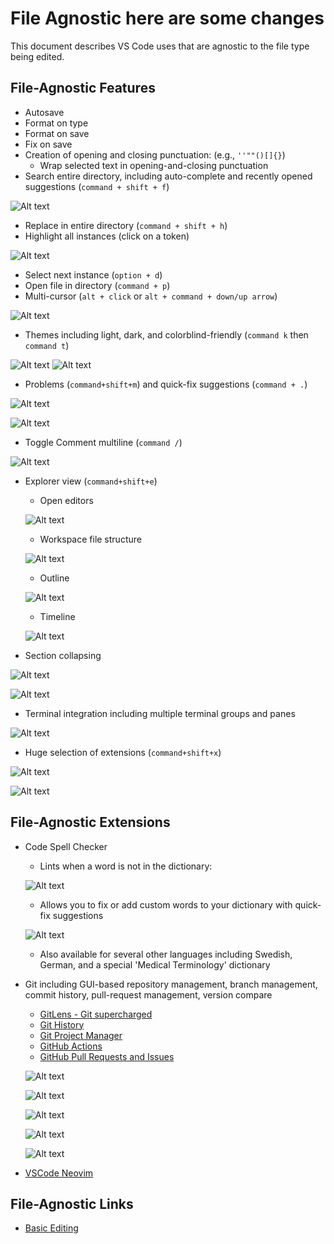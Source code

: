 # File Agnostic here are some changes

This document describes VS Code uses that are agnostic to the file type being edited.

## File-Agnostic Features

- Autosave
- Format on type
- Format on save
- Fix on save
- Creation of opening and closing punctuation: (e.g., ```''""()[]{}```)
  - Wrap selected text in opening-and-closing punctuation
- Search entire directory, including auto-complete and recently opened suggestions (`command + shift + f`)

![Alt text](../pictures/file-agnostic/search-entire-directory.jpg)

- Replace in entire directory (`command + shift + h`)
- Highlight all instances (click on a token)

![Alt text](../pictures/file-agnostic/highlight-all-instances.jpg)

- Select next instance (`option + d`)
- Open file in directory (`command + p`)
- Multi-cursor (`alt + click` or `alt + command + down/up arrow`)

![Alt text](../pictures/file-agnostic/multicursor.jpg)

- Themes including light, dark, and colorblind-friendly (`command k` then `command t`)

![Alt text](../pictures/file-agnostic/themes-light-and-dark.jpg)
![Alt text](../pictures/file-agnostic/themes-light-example.jpg)

- Problems (`command+shift+m`) and quick-fix suggestions (`command + .`)

![Alt text](../pictures/file-agnostic/problems-view.jpg)

![Alt text](../pictures/file-agnostic/quickfix-context.jpg)

- Toggle Comment multiline (`command /`)

![Alt text](../pictures/file-agnostic/multi-line-commenting.jpg)

- Explorer view (`command+shift+e`)
  - Open editors

  ![Alt text](../pictures/file-agnostic/explorer-open-editors.jpg)
  
  - Workspace file structure
  
  ![Alt text](../pictures/file-agnostic/explorer-workspace-file-structure.jpg)
  
  - Outline
  
  ![Alt text](../pictures/file-agnostic/explorer-outline.jpg)
  
  - Timeline
  
  ![Alt text](../pictures/file-agnostic/explorer-timeline.jpg)

- Section collapsing

![Alt text](../pictures/file-agnostic/collapsing-sections-opened.jpg)

![Alt text](../pictures/file-agnostic/section-collapsing-collapsed.jpg)

- Terminal integration including multiple terminal groups and panes

![Alt text](../pictures/file-agnostic/terminal-integration.jpg)

- Huge selection of extensions (`command+shift+x`)

![Alt text](../pictures/file-agnostic/extensions-installed.jpg)

![Alt text](../pictures/file-agnostic/extensions-recommended.jpg)

## File-Agnostic Extensions

- Code Spell Checker
  - Lints when a word is not in the dictionary:
  
  ![Alt text](../pictures/file-agnostic/code-spell-check-linter.jpg)
  
  - Allows you to fix or add custom words to your dictionary with quick-fix suggestions
  
  ![Alt text](../pictures/file-agnostic/code-spell-check-quick-fix-suggestions.jpg)
  
  - Also available for several other languages including Swedish, German, and a special 'Medical Terminology' dictionary
- Git including GUI-based repository management, branch management, commit history, pull-request management, version compare
  - [GitLens - Git supercharged](https://marketplace.visualstudio.com/items?itemName=eamodio.gitlens)
  - [Git History](https://marketplace.visualstudio.com/items?itemName=donjayamanne.githistory)
  - [Git Project Manager](https://marketplace.visualstudio.com/items?itemName=felipecaputo.git-project-manager)
  - [GitHub Actions](https://marketplace.visualstudio.com/items?itemName=GitHub.vscode-github-actions)
  - [GitHub Pull Requests and Issues](https://marketplace.visualstudio.com/items?itemName=GitHub.vscode-pull-request-github)
  
  ![Alt text](../pictures/file-agnostic/git-gui-based-branch-management.jpg)

  ![Alt text](../pictures/file-agnostic/git-gui-based-repo-management.jpg)

  ![Alt text](../pictures/file-agnostic/git-gui-commit-history.jpg)

  ![Alt text](../pictures/file-agnostic/git-gui-pr-management.jpg)

  ![Alt text](../pictures/file-agnostic/git-gui-version-compare.jpg)

- [VSCode Neovim](https://marketplace.visualstudio.com/items?itemName=asvetliakov.vscode-neovim)

## File-Agnostic Links

- [Basic Editing](https://code.visualstudio.com/docs/editor/codebasics#:~:text=VS%20Code%20allows%20you%20to%20quickly%20search%20over%20all%20files,and%20enter%20your%20search%20term.)
